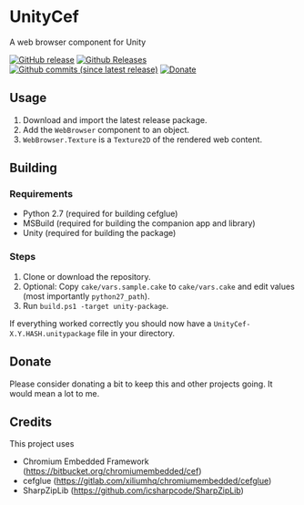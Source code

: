 # UnityCef
A web browser component for Unity

[![GitHub release](https://img.shields.io/github/release/WiiPlayer2/UnityCef.svg)](https://github.com/WiiPlayer2/UnityCef/releases/latest)
[![Github Releases](https://img.shields.io/github/downloads/WiiPlayer2/UnityCef/total.svg)](https://github.com/WiiPlayer2/UnityCef/releases/latest)
[![Github commits (since latest release)](https://img.shields.io/github/commits-since/WiiPlayer2/UnityCef/latest.svg)](https://github.com/WiiPlayer2/UnityCef/commits/master)
[![Donate](https://img.shields.io/badge/liberapay-donate-red.svg)](https://liberapay.com/WiiPlayer2/)

## Usage
1. Download and import the latest release package.
2. Add the `WebBrowser` component to an object.
3. `WebBrowser.Texture` is a `Texture2D` of the rendered web content.

## Building
### Requirements
- Python 2.7 (required for building cefglue)
- MSBuild (required for building the companion app and library)
- Unity (required for building the package)

### Steps
1. Clone or download the repository.
2. Optional: Copy `cake/vars.sample.cake` to `cake/vars.cake` and edit values (most importantly `python27_path`).
3. Run `build.ps1 -target unity-package`.

If everything worked correctly you should now have a `UnityCef-X.Y.HASH.unitypackage` file in your directory.

## Donate
Please consider donating a bit to keep this and other projects going. It would mean a lot to me.

## Credits
This project uses
- Chromium Embedded Framework (https://bitbucket.org/chromiumembedded/cef)
- cefglue (https://gitlab.com/xiliumhq/chromiumembedded/cefglue)
- SharpZipLib (https://github.com/icsharpcode/SharpZipLib)
